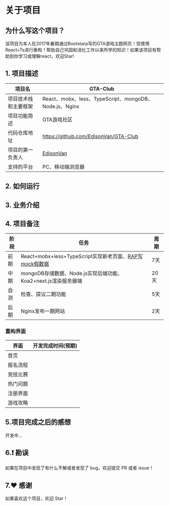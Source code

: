 # 关于项目

## 为什么写这个项目？
该项目为本人在2017年暑期通过Bootstarp写的GTA游戏主题网页！现使用React+Ts进行重构！帮助自己巩固和消化工作以来所学的知识！如果该项目有帮助到你学习或理解react，欢迎Star!

## 1. 项目描述
|项目名|GTA-Club|
|--|--|
|项目技术栈和主要框架|React、mobx、less、TypeScript、mongoDB、Node.js、Nginx|
|项目功能简述|GTA游戏社区|
|代码仓库地址|https://github.com/EdisonVan/GTA-Club|
|项目的第一负责人|[EdisonVan](https://github.com/EdisonVan)|
|支持的平台|PC、移动端浏览器|
<!-- 项目构建
（非必须）：这次为何跨端开发没有用/用XXX？ -->

## 2. 如何运行
  <!-- 开发环境配置。
  开发&&发布命令。
  代理配置。（如果用到代理工具，导出一个代理配置的文件，放在项目下发布。）
  错误告警及监控（线上的项目部署错误告警和监控日志的服务，方便我们及时排查现网问题，可加入项目的一些监控属性ID）
  接口API（项目中拉取的后台接口地址以及描述，还有我们的接口负责人联系方式）
  数据上报（项目的数据上报给产品同学统计业务数据用，最好阐述下都有哪些数据的上报） -->

## 3. 业务介绍
  <!-- 业务入口地址及渠道链接（整个项目的入口页面/比较重要的页面地址、一般入口页面会在多个渠道进行投放，则需要列出所有的渠道链接）
  各页面及描述 列出我们项目内的所有页面信息，如：
| 页面目录 | 页面描述  | 页面链接 | 参数描述 |
| --------| --------| -------- | -------- |
|  index  |   首页  |  https://xxx.com |  无 | -->

## 4. 项目备注
|阶段|任务|周期|
|--|--|--|
|前期|React+mobx+less+TypeScript实现新老页面、[RAP写mock假数据](http://rap2.taobao.org/)|7天|
|中期|mongoDB存储数据、Node.js实现后端功能、Koa2+next.js渲染服务器端|20天|
|自测|检查、提议二期功能|5天|
|后期|Nginx发布一期网站|2天|

  <!-- 告诉其他开发者一些关键信息，如页面打包构建，需要注意哪些问题等（非必须，但可以帮助其他开发者降低开发的风险成本） -->

### 重构界面
|界面|开发完成时间(预期)|
|--|--|
|首页||
|报名流程||
|竞技比赛||
|热门问题||
|注册界面||
|游戏攻略||

## 5.项目完成之后的感想
开发中...

## 6.❗️ 勘误
如果在项目中发现了有什么不解或者发现了 bug，欢迎提交 PR 或者 issue！

## 7.♥️ 感谢
如果喜欢这个项目，欢迎 Star！